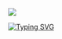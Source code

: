 <img src="https://capsule-render.vercel.app/api?type=waving&height=120&color=ba145f">

[![Typing SVG](https://readme-typing-svg.herokuapp.com?font=Ubuntu&weight=500&duration=3000&pause=500&color=BA145F&center=true&vCenter=true&multiline=true&width=435&lines=Hi!+I'm+Maria+Eduarda!;I'm+a+fullstack+developer;Be+welcome+%3AD)](https://git.io/typing-svg)

